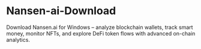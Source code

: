 # Nansen-ai-Download
Download Nansen.ai for Windows – analyze blockchain wallets, track smart money, monitor NFTs, and explore DeFi token flows with advanced on-chain analytics.
